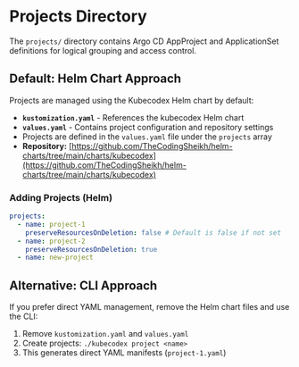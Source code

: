 # Projects Directory

The `projects/` directory contains Argo CD AppProject and ApplicationSet definitions for logical grouping and access control.

## Default: Helm Chart Approach

Projects are managed using the Kubecodex Helm chart by default:

- **`kustomization.yaml`** - References the kubecodex Helm chart
- **`values.yaml`** - Contains project configuration and repository settings
- Projects are defined in the `values.yaml` file under the `projects` array
- **Repository:** [https://github.com/TheCodingSheikh/helm-charts/tree/main/charts/kubecodex](https://github.com/TheCodingSheikh/helm-charts/tree/main/charts/kubecodex)



### Adding Projects (Helm)
```yaml
projects:
  - name: project-1
    preserveResourcesOnDeletion: false # Default is false if not set
  - name: project-2
    preserveResourcesOnDeletion: true
  - name: new-project
```

## Alternative: CLI Approach

If you prefer direct YAML management, remove the Helm chart files and use the CLI:

1. Remove `kustomization.yaml` and `values.yaml`
2. Create projects: `./kubecodex project <name>`
3. This generates direct YAML manifests (`project-1.yaml`)
